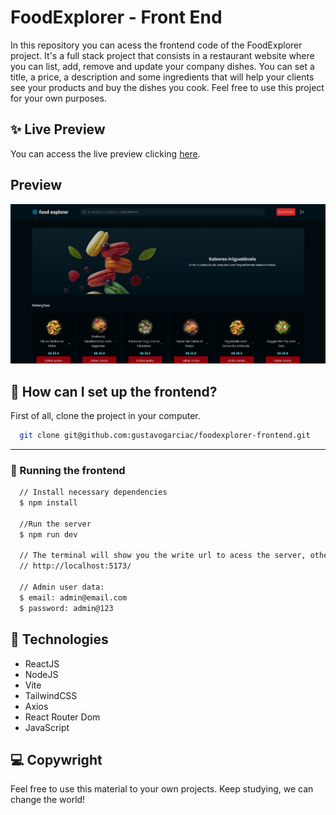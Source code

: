 # FoodExplorer - Front End

In this repository you can acess the frontend code of the FoodExplorer project. It's a full stack project that consists in a restaurant website where you can list, add, remove and update your company dishes. You can set a title, a price, a description and some ingredients that will help your clients see your products and buy the dishes you cook. Feel free to use this project for your own purposes.

## ✨ Live Preview

You can access the live preview clicking [here](https://gustavogarciac-foodexplorer.netlify.app/).

## Preview

![App Screenshot](./public//thumbnail.png)

## 🚀 How can I set up the frontend?

First of all, clone the project in your computer.

```bash
  git clone git@github.com:gustavogarciac/foodexplorer-frontend.git
```

---

### 💫 Running the frontend

```bash
  // Install necessary dependencies
  $ npm install

  //Run the server
  $ npm run dev

  // The terminal will show you the write url to acess the server, otherwise you can acess
  // http://localhost:5173/

  // Admin user data:
  $ email: admin@email.com
  $ password: admin@123

```

## 🚀 Technologies

- ReactJS
- NodeJS
- Vite
- TailwindCSS
- Axios
- React Router Dom
- JavaScript

## 💻 Copywright

Feel free to use this material to your own projects. Keep studying, we can change the world!
